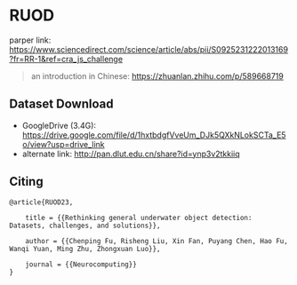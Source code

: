 # RUOD
parper link: https://www.sciencedirect.com/science/article/abs/pii/S0925231222013169?fr=RR-1&ref=cra_js_challenge

> an introduction in Chinese: https://zhuanlan.zhihu.com/p/589668719

## Dataset Download
- GoogleDrive (3.4G): https://drive.google.com/file/d/1hxtbdgfVveUm_DJk5QXkNLokSCTa_E5o/view?usp=drive_link
- alternate link: http://pan.dlut.edu.cn/share?id=ynp3v2tkkiiq

## Citing
```
@article{RUOD23,

    title = {{Rethinking general underwater object detection: Datasets, challenges, and solutions}},
    
    author = {{Chenping Fu, Risheng Liu, Xin Fan, Puyang Chen, Hao Fu, Wanqi Yuan, Ming Zhu, Zhongxuan Luo}},
    
    journal = {{Neurocomputing}}
}
```
